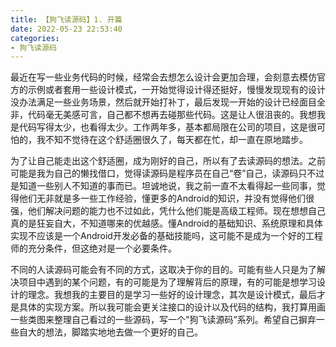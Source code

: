 ```yaml
---
title: 【狗飞读源码】1. 开篇
date: 2022-05-23 22:53:40
categories:
- 狗飞读源码
---
```


<!-- More -->
最近在写一些业务代码的时候，经常会去想怎么设计会更加合理，会刻意去模仿官方的示例或者套用一些设计模式，一开始觉得设计得还挺好，慢慢发现现有的设计没办法满足一些业务场景，然后就开始打补丁，最后发现一开始的设计已经面目全非，代码毫无美感可言，自己都不想再去碰那些代码。这是让人很沮丧的。我想我是代码写得太少，也看得太少。工作两年多，基本都局限在公司的项目，这是很可怕的，我不知不觉待在这个舒适圈很久了，每天都在忙，却一直在原地踏步。

为了让自己能走出这个舒适圈，成为刚好的自己，所以有了去读源码的想法。之前可能是我为自己的懒找借口，觉得读源码是程序员在自己“卷”自己，读源码只不过是知道一些别人不知道的事而已。坦诚地说，我之前一直不太看得起一些同事，觉得他们无非就是多一些工作经验，懂更多的Android的知识，并没有觉得他们很强，他们解决问题的能力也不过如此，凭什么他们能是高级工程师。现在想想自己真的是狂妄自大，不知道哪来的优越感。懂Android的基础知识、系统原理和具体实现不应该是一个Android开发必备的基础技能吗，这可能不是成为一个好的工程师的充分条件，但这绝对是一个必要条件。

不同的人读源码可能会有不同的方式，这取决于你的目的。可能有些人只是为了解决项目中遇到的某个问题，有的可能是为了理解背后的原理，有的可能是想学习设计的理念。我想我的主要目的是学习一些好的设计理念，其次是设计模式，最后才是具体的实现方案。所以我可能会更关注接口的设计以及代码的结构，我打算用画一些类图来整理自己看过的一些源码，写一个"狗飞读源码”系列。希望自己摒弃一些自大的想法，脚踏实地地去做一个更好的自己。
